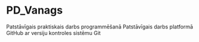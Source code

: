 # PD_Vanags
Patstāvīgais praktiskais darbs programmēšanā
Patstāvīgais darbs platformā GitHub ar versiju kontroles sistēmu Git
